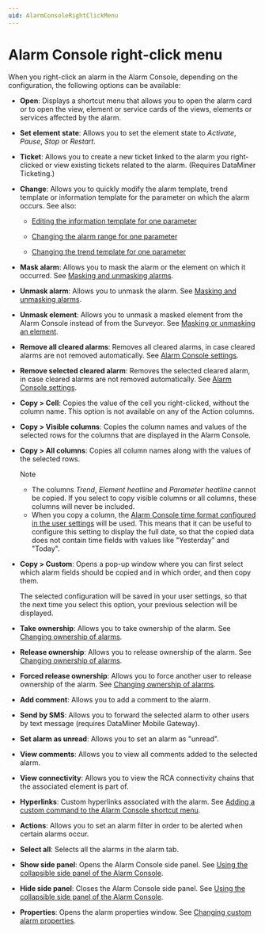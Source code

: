 ```yaml
---
uid: AlarmConsoleRightClickMenu
---
```


# Alarm Console right-click menu

When you right-click an alarm in the Alarm Console, depending on the configuration, the following options can be available:

- **Open**: Displays a shortcut menu that allows you to open the alarm card or to open the view, element or service cards of the views, elements or services affected by the alarm.

- **Set element state**: Allows you to set the element state to *Activate*, *Pause*, *Stop* or *Restart*.

- **Ticket**: Allows you to create a new ticket linked to the alarm you right-clicked or view existing tickets related to the alarm. (Requires DataMiner Ticketing.)

- **Change**: Allows you to quickly modify the alarm template, trend template or information template for the parameter on which the alarm occurs. See also:

  - [Editing the information template for one parameter](xref:Editing_the_information_template_for_one_parameter)

  - [Changing the alarm range for one parameter](xref:Changing_the_alarm_range_for_one_parameter)

  - [Changing the trend template for one parameter](xref:Configuring_trend_templates#changing-the-trend-template-for-one-parameter)

- **Mask alarm**: Allows you to mask the alarm or the element on which it occurred. See [Masking and unmasking alarms](xref:Masking_and_unmasking_alarms).

- **Unmask alarm**: Allows you to unmask the alarm. See [Masking and unmasking alarms](xref:Masking_and_unmasking_alarms).

- **Unmask element**: Allows you to unmask a masked element from the Alarm Console instead of from the Surveyor. See [Masking or unmasking an element](xref:Masking_or_unmasking_an_element).

- **Remove all cleared alarms**: Removes all cleared alarms, in case cleared alarms are not removed automatically. See [Alarm Console settings](xref:AlarmConsoleSettings).

- **Remove selected cleared alarm**: Removes the selected cleared alarm, in case cleared alarms are not removed automatically. See [Alarm Console settings](xref:AlarmConsoleSettings).

- **Copy \> Cell**: Copies the value of the cell you right-clicked, without the column name. This option is not available on any of the Action columns.

- **Copy \> Visible columns**: Copies the column names and values of the selected rows for the columns that are displayed in the Alarm Console.

- **Copy \> All columns**: Copies all column names along with the values of the selected rows.

  > [!NOTE]
  >
  > - The columns *Trend*, *Element heatline* and *Parameter heatline* cannot be copied. If you select to copy visible columns or all columns, these columns will never be included.
  > - When you copy a column, the [Alarm Console time format configured in the user settings](xref:User_settings#alarm-console-settings) will be used. This means that it can be useful to configure this setting to display the full date, so that the copied data does not contain time fields with values like "Yesterday" and "Today".

- **Copy \> Custom**: Opens a pop-up window where you can first select which alarm fields should be copied and in which order, and then copy them.

  The selected configuration will be saved in your user settings, so that the next time you select this option, your previous selection will be displayed.

- **Take ownership**: Allows you to take ownership of the alarm. See [Changing ownership of alarms](xref:Changing_ownership_of_alarms).

- **Release ownership**: Allows you to release ownership of the alarm. See [Changing ownership of alarms](xref:Changing_ownership_of_alarms).

- **Forced release ownership**: Allows you to force another user to release ownership of the alarm. See [Changing ownership of alarms](xref:Changing_ownership_of_alarms).

- **Add comment**: Allows you to add a comment to the alarm.

- **Send by SMS**: Allows you to forward the selected alarm to other users by text message (requires DataMiner Mobile Gateway).

- **Set alarm as unread**: Allows you to set an alarm as "unread".

- **View comments**: Allows you to view all comments added to the selected alarm.

- **View connectivity**: Allows you to view the RCA connectivity chains that the associated element is part of.

- **Hyperlinks**: Custom hyperlinks associated with the alarm. See [Adding a custom command to the Alarm Console shortcut menu](xref:Adding_a_custom_command_to_the_Alarm_Console_shortcut_menu).

- **Actions**: Allows you to set an alarm filter in order to be alerted when certain alarms occur.

- **Select all**: Selects all the alarms in the alarm tab.

- **Show side panel**: Opens the Alarm Console side panel. See [Using the collapsible side panel of the Alarm Console](xref:UsingTheCollapsibleSidePanel).

- **Hide side panel**: Closes the Alarm Console side panel. See [Using the collapsible side panel of the Alarm Console](xref:UsingTheCollapsibleSidePanel).

- **Properties**: Opens the alarm properties window. See [Changing custom alarm properties](xref:Changing_custom_alarm_properties).
